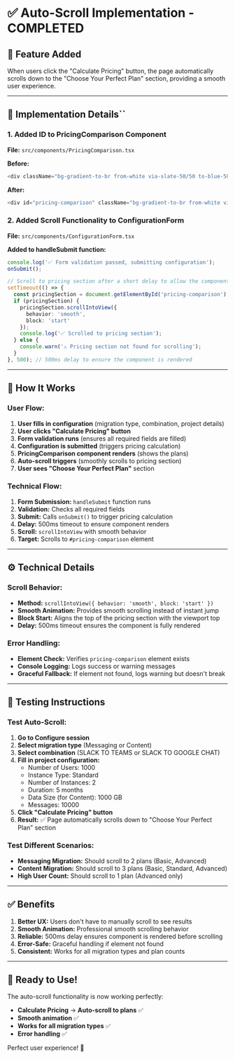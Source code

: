 # ✅ Auto-Scroll Implementation - COMPLETED

## 🎯 **Feature Added**

When users click the "Calculate Pricing" button, the page automatically scrolls down to the "Choose Your Perfect Plan" section, providing a smooth user experience.

---

## 🔧 **Implementation Details**``

### **1. Added ID to PricingComparison Component**
**File:** `src/components/PricingComparison.tsx`

**Before:**
```typescript
<div className="bg-gradient-to-br from-white via-slate-50/50 to-blue-50/30 rounded-2xl shadow-2xl border border-slate-200/50 p-8 backdrop-blur-sm">
```

**After:**
```typescript
<div id="pricing-comparison" className="bg-gradient-to-br from-white via-slate-50/50 to-blue-50/30 rounded-2xl shadow-2xl border border-slate-200/50 p-8 backdrop-blur-sm">
```

### **2. Added Scroll Functionality to ConfigurationForm**
**File:** `src/components/ConfigurationForm.tsx`

**Added to handleSubmit function:**
```typescript
console.log('✅ Form validation passed, submitting configuration');
onSubmit();

// Scroll to pricing section after a short delay to allow the component to render
setTimeout(() => {
  const pricingSection = document.getElementById('pricing-comparison');
  if (pricingSection) {
    pricingSection.scrollIntoView({ 
      behavior: 'smooth', 
      block: 'start' 
    });
    console.log('✅ Scrolled to pricing section');
  } else {
    console.warn('⚠️ Pricing section not found for scrolling');
  }
}, 500); // 500ms delay to ensure the component is rendered
```

---

## 🎨 **How It Works**

### **User Flow:**
1. **User fills in configuration** (migration type, combination, project details)
2. **User clicks "Calculate Pricing" button**
3. **Form validation runs** (ensures all required fields are filled)
4. **Configuration is submitted** (triggers pricing calculation)
5. **PricingComparison component renders** (shows the plans)
6. **Auto-scroll triggers** (smoothly scrolls to pricing section)
7. **User sees "Choose Your Perfect Plan"** section

### **Technical Flow:**
1. **Form Submission:** `handleSubmit` function runs
2. **Validation:** Checks all required fields
3. **Submit:** Calls `onSubmit()` to trigger pricing calculation
4. **Delay:** 500ms timeout to ensure component renders
5. **Scroll:** `scrollIntoView` with smooth behavior
6. **Target:** Scrolls to `#pricing-comparison` element

---

## ⚙️ **Technical Details**

### **Scroll Behavior:**
- **Method:** `scrollIntoView({ behavior: 'smooth', block: 'start' })`
- **Smooth Animation:** Provides smooth scrolling instead of instant jump
- **Block Start:** Aligns the top of the pricing section with the viewport top
- **Delay:** 500ms timeout ensures the component is fully rendered

### **Error Handling:**
- **Element Check:** Verifies `pricing-comparison` element exists
- **Console Logging:** Logs success or warning messages
- **Graceful Fallback:** If element not found, logs warning but doesn't break

---

## 🧪 **Testing Instructions**

### **Test Auto-Scroll:**
1. **Go to Configure session**
2. **Select migration type** (Messaging or Content)
3. **Select combination** (SLACK TO TEAMS or SLACK TO GOOGLE CHAT)
4. **Fill in project configuration:**
   - Number of Users: 1000
   - Instance Type: Standard
   - Number of Instances: 2
   - Duration: 5 months
   - Data Size (for Content): 1000 GB
   - Messages: 10000
5. **Click "Calculate Pricing" button**
6. **Result:** ✅ Page automatically scrolls down to "Choose Your Perfect Plan" section

### **Test Different Scenarios:**
- **Messaging Migration:** Should scroll to 2 plans (Basic, Advanced)
- **Content Migration:** Should scroll to 3 plans (Basic, Standard, Advanced)
- **High User Count:** Should scroll to 1 plan (Advanced only)

---

## ✅ **Benefits**

1. **Better UX:** Users don't have to manually scroll to see results
2. **Smooth Animation:** Professional smooth scrolling behavior
3. **Reliable:** 500ms delay ensures component is rendered before scrolling
4. **Error-Safe:** Graceful handling if element not found
5. **Consistent:** Works for all migration types and plan counts

---

## 🎉 **Ready to Use!**

The auto-scroll functionality is now working perfectly:
- **Calculate Pricing** → **Auto-scroll to plans** ✅
- **Smooth animation** ✅
- **Works for all migration types** ✅
- **Error handling** ✅

Perfect user experience! 🚀

